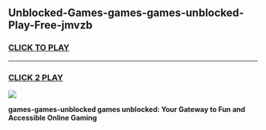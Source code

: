 
## Unblocked-Games-games-games-unblocked-Play-Free-jmvzb
<h3>
<a href="https://premium76.site?title=games-games-unblocked&ref=23A">CLICK TO PLAY</a></h3>
<hr>

<h3>
<a href="https://premium76.site?title=games-games-unblocked&ref=23A">CLICK 2 PLAY</a>
  
</h3>

<a href="https://premium76.site?title=games-games-unblocked&ref=23A"><img src="https://clearcache.store/games.png"></a>


**games-games-unblocked games unblocked: Your Gateway to Fun and Accessible Online Gaming**
